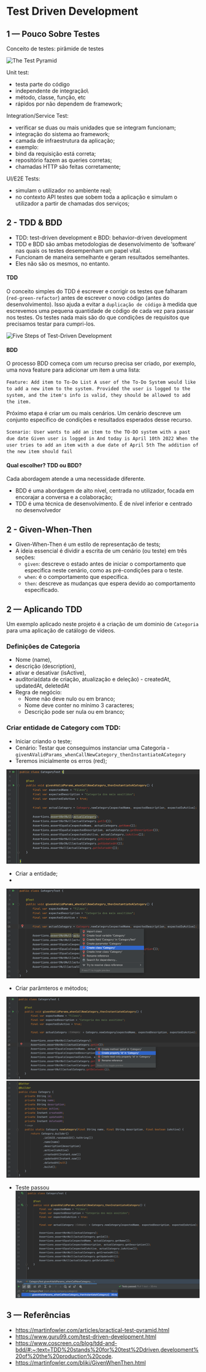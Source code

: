 # Test Driven Development

## 1 — Pouco Sobre Testes
Conceito de testes: pirâmide de testes

<img alt="The Test Pyramid" height="200" src="/Users/ronaldoguastalli/Downloads/testPyramid.png" width="300"/>

Unit test:
- testa parte do código
- independente de integração\
- método, classe, função, etc
- rápidos por não dependem de framework;

Integration/Service Test:
- verificar se duas ou mais unidades que se integram funcionam;
- integração do sistema ao framework;
- camada de infraestrutura da aplicação;
- exemplo:
- bind da requisição está correta;
- repositório fazem as queries corretas;
- chamadas HTTP são feitas corretamente;

UI/E2E Tests:
- simulam o utilizador no ambiente real;
- no contexto API testes que sobem toda a aplicação e simulam o utilizador a partir de chamadas dos serviços;

## 2 - TDD & BDD
- TDD: test-driven development e BDD: behavior-driven development
- TDD e BDD são ambas metodologias de desenvolvimento de ‘software’ nas quais os testes desempenham um papel vital.
- Funcionam de maneira semelhante e geram resultados semelhantes.
- Eles não são os mesmos, no entanto.

#### TDD
O conceito simples do TDD é escrever e corrigir os testes que falharam (`red-green-refactor`) antes de escrever o novo código (antes do desenvolvimento).
Isso ajuda a evitar a `duplicação de código` à medida que escrevemos uma pequena quantidade de código de cada vez para passar nos testes.
Os testes nada mais são do que condições de requisitos que precisamos testar para cumpri-los.

<img alt="Five Steps of Test-Driven Development" height="500" src="/Users/ronaldoguastalli/Downloads/081216_0811_TestDrivenD2.webp" width="400"/>

#### BDD
O processo BDD começa com um recurso precisa ser criado, por exemplo, uma nova feature para adicionar um item a uma lista:

`
Feature: Add item to To-Do List
A user of the To-Do System would like to add a new item to the system.
Provided the user is logged to the system, and the item's info is valid, they should be allowed to add the item.
`

Próximo etapa é criar um ou mais cenários. Um cenário descreve um conjunto específico de condições e resultados esperados desse recurso.

`
Scenario: User wants to add an item to the TO-DO system with a past due date
Given user is logged in
And today is April 10th 2022
When the user tries to add an item with a due date of April 5th
The addition of the new item should fail
`
#### Qual escolher? TDD ou BDD?
Cada abordagem atende a uma necessidade diferente. 
- BDD é uma abordagem de alto nível, centrada no utilizador, focada em encorajar a conversa e a colaboração;
- TDD é uma técnica de desenvolvimento. É de nível inferior e centrado no desenvolvedor

## 2 - Given-When-Then
- Given-When-Then é um estilo de representação de tests;
- A ideia essencial é dividir a escrita de um cenário (ou teste) em três seções:
  - `given`: descreve o estado antes de iniciar o comportamento que especifica neste cenário, como as pré-condições para o teste. 
  - `when`: é o comportamento que especifica. 
  - `then`: descreve as mudanças que espera devido ao comportamento especificado.

## 2 — Aplicando TDD
Um exemplo aplicado neste projeto é a criação de um dominio de `Categoria` para uma aplicação de catálogo de vídeos.

### Definições de Categoria
- Nome (name), 
- descrição (description), 
- ativar e desativar (isActive), 
- auditoria(data de criação, atualização e deleção) - createdAt, updatedAt, deletedAt
- Regra de negócio:
  - Nome não deve nulo ou em branco;
  - Nome deve conter no mínimo 3 caracteres;
  - Descrição pode ser nula ou em branco;

### Criar entidade de Category com TDD:
- Iniciar criando o teste;
- Cenário: Testar que conseguimos instanciar uma Categoria - `givenAValidParams_whenCallNewCategory_thenInstantiateACategory`
- Teremos inicialmente os erros (red);

![img_1.png](images/img_1_create_test.png)

- Criar a entidade;
- 
![img.png](images/img_2_create_entity.png)

- Criar parâmteros e métodos;

![img.png](images/img_3_create_param.png)
![img_2.png](images/img_4_param_created.png)

- Teste passou
![img_1.png](images/img_5_test_passed.png)

## 3 — Referências
- https://martinfowler.com/articles/practical-test-pyramid.html
- https://www.guru99.com/test-driven-development.html
- https://www.coscreen.co/blog/tdd-and-bdd/#:~:text=TDD%20stands%20for%20test%2Ddriven,development%20of%20the%20production%20code.
- https://martinfowler.com/bliki/GivenWhenThen.html